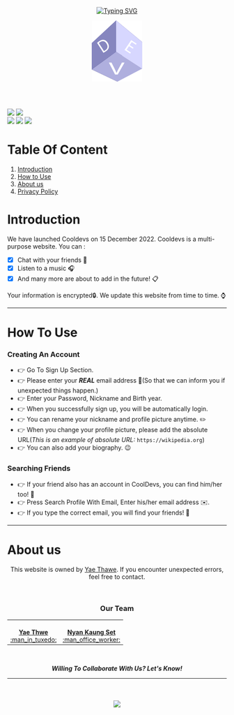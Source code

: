 <p  align=center><a href="https://git.io/typing-svg"><img src="https://readme-typing-svg.herokuapp.com?font=elephant&duration=7000&center=true&vCenter=true&width=500&height=70&lines=CoolDevs+%3A+Beyond+Better+Together" alt="Typing SVG" /></a></p>


<p align=center><img align=center src="img/fav.png"></p> <br><br>


<img src="https://img.shields.io/badge/Maintained%3F-yes-green.svg"> <img src="https://img.shields.io/github/commit-activity/m/Yaethwe/cooldevs?style=flat"><br>
<img src="https://img.shields.io/badge/github-181717?style=for-the-badge&logo=github&logoColor=white"> <img src="https://img.shields.io/badge/firebase-ffca28?style=for-the-badge&logo=firebase&logoColor=black"> <img src="https://img.shields.io/badge/netlify-00C7B7?style=for-the-badge&logo=netlify&logoColor=white">

# Table Of Content
1. [Introduction](#introduction) 
2. [How to Use](#how_to_use)
3. [About us](#about_us)
4. [Privacy Policy](POLICY.md)

<a id="introduction"></a>
# Introduction
We have launched Cooldevs on 15 December 2022. Cooldevs is a multi-purpose website. You can :

- [x] Chat with your friends :thought_balloon:
- [x] Listen to a music :headphones:
- [x] And many more are about to add in the future! :clipboard:

Your information is encrypted:lock:. We update this website from time to time. :watch:

*****

<a id="how_to_use"></a>
# How To Use
### Creating An Account
- :point_right: Go To Sign Up Section.
- :point_right: Please enter your ***REAL*** email address :email:(So that we can inform you if unexpected things happen.)
- :point_right: Enter your Password, Nickname and Birth year.
- :point_right: When you successfully sign up, you will be automatically login.
- :point_right: You can rename your nickname and profile picture anytime. :pencil2:
- :point_right: When you change your profile picture, please add the absolute URL(*This is an example of absolute URL:* `https://wikipedia.org`)
- :point_right: You can also add your biography. :wink:

### Searching Friends
- :point_right: If your friend also has an account in CoolDevs, you can find him/her too! :eyes:
- :point_right: Press Search Profile With Email, Enter his/her email address :envelope:.
- :point_right: If you type the correct email, you will find your friends! :hugs:

*****

<a id="about_us"></a>
# About us
<p align=center>This website is owned by <a href="https://yeaethawe.netlify.app/">Yae Thawe</a>. If you encounter unexpected errors, feel free to contact.</p>
<br>

<table align=center>
<h3 align=center>Our Team</h3>
  <tr>
    <td align="center"><a href="https://github.com/Yaethwe"><img src="https://avatars.githubusercontent.com/u/76844276?v=4" width="120px;" alt=""/><br/><b>Yae Thwe</b></a><br /><a href="" title="Owner">:man_in_tuxedo:</a></td>
    <td align="center"><a href="https://github.com/NyanKaungSet"><img src="https://avatars.githubusercontent.com/u/96227457?s=120&v=4" width="120px;" alt=""/><br/><b>Nyan Kaung Set</b></a><br /><a href="" title="Member">:man_office_worker:</a></td>
  </tr>
</table><br>

<p align=center><b><i>Willing To Collaborate With Us? Let's Know!</i></b></p>

*****

<h1 align="center">
  <a href="https://git.io/typing-svg">
    <img src="https://readme-typing-svg.herokuapp.com?font=VT323&size=50&color=FFFFFF&background=363636&center=true&vCenter=true&width=800&height=80&lines=Thanks+For+Visiting!">
  </a>
</h1>
